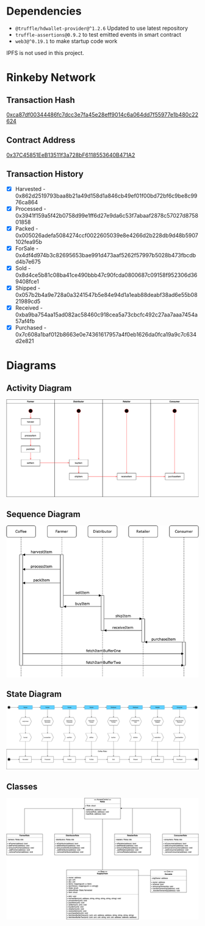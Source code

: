 # Dependencies

- `@truffle/hdwallet-provider@^1.2.6` Updated to use latest repository
- `truffle-assertions@0.9.2` to test emitted events in smart contract
- `web3@^0.19.1` to make startup code work

IPFS is not used in this project.

# Rinkeby Network

## Transaction Hash

[0xca87df00344486fc7dcc3e7fa45e28eff9014c6a064dd7f55977e1b480c22624](https://rinkeby.etherscan.io/tx/0xca87df00344486fc7dcc3e7fa45e28eff9014c6a064dd7f55977e1b480c22624)

## Contract Address

[0x37C45851EeB13511f3a728bF6118553640B471A2](https://rinkeby.etherscan.io/address/0x37C45851EeB13511f3a728bF6118553640B471A2)

## Transaction History

- [X] Harvested - 0x862d2519793baa8b21a49d158d1a846cb49ef01f00bd72bf6c9be8c9976ca864
- [X] Processed - 0x3941f159a5f42b0758d99e1ff6d27e9da6c53f7abaaf2878c57027d875801858
- [X] Packed - 0x005026adefa5084274ccf0022605039e8e4266d2b228db9d48b5907102fea95b
- [X] ForSale - 0x4df4d974b3c82695653bae991d473aaf5262f57997b5028b473fbcdbd4b7e675
- [X] Sold - 0x8d4ce5b81c08ba41ce490bbb47c90fcda0800687c09158f952306d369408fce1
- [X] Shipped - 0x057b2b4a9e728a0a3241547b5e84e94d1a1eab88deabf38ad6e55b0821989cd5
- [X] Received - 0xba9ba754aa15ad082ac58460c918cea5a73cbcfc492c27aa7aaa7454a57af4fb
- [X] Purchased - 0x7c608a1baf012b8663e0e74361617957a4f0eb1626da0fca19a9c7c634d2e821

# Diagrams

## Activity Diagram

![Activity Diagram](activity.png)

## Sequence Diagram

![Sequence Diagram](sequence.png)

## State Diagram

![State Diagram](states.png)

## Classes

![Classes Diagram](classes.png)
